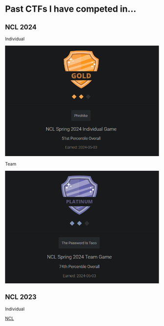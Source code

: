 
# Past CTFs I have competed in...

## NCL 2024

Individual 

![NCL](/assets/NCLSpringInd24.png)

Team 

![NCL](/assets/NCLSpringTeam24.png)

## NCL 2023 

Individual 

[NCL](/assets/NCLFallIND23.png)